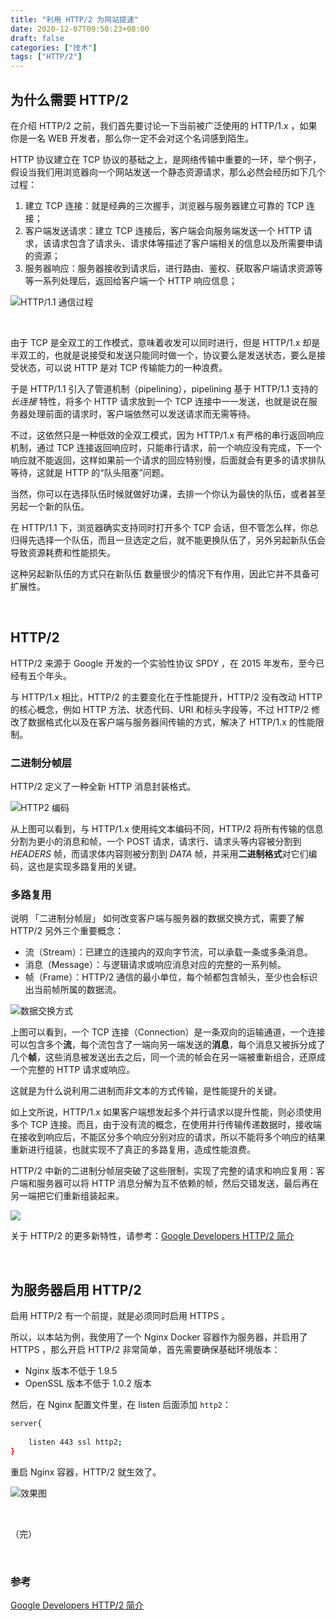 ```yaml
---
title: "利用 HTTP/2 为网站提速"
date: 2020-12-07T09:50:23+08:00
draft: false
categories: ["技术"]
tags: ["HTTP/2"]
---
```


## 为什么需要 HTTP/2

在介绍 HTTP/2 之前，我们首先要讨论一下当前被广泛使用的 HTTP/1.x ，如果你是一名 WEB 开发者，那么你一定不会对这个名词感到陌生。  

HTTP 协议建立在 TCP 协议的基础之上，是网络传输中重要的一环，举个例子，假设当我们用浏览器向一个网站发送一个静态资源请求，那么必然会经历如下几个过程：

1. 建立 TCP 连接：就是经典的三次握手，浏览器与服务器建立可靠的 TCP 连接；
2. 客户端发送请求：建立 TCP 连接后，客户端会向服务端发送一个 HTTP 请求，该请求包含了请求头、请求体等描述了客户端相关的信息以及所需要申请的资源；
3. 服务器响应：服务器接收到请求后，进行路由、鉴权、获取客户端请求资源等等一系列处理后，返回给客户端一个 HTTP 响应信息；  

![HTTP/1.1 通信过程](https://wumanhoblogimg.obs.cn-south-1.myhuaweicloud.com/images/http2/http01.png)

&nbsp;

由于 TCP 是全双工的工作模式，意味着收发可以同时进行，但是 HTTP/1.x 却是半双工的，也就是说接受和发送只能同时做一个，协议要么是发送状态，要么是接受状态，可以说 HTTP 是对 TCP 传输能力的一种浪费。  

于是 HTTP/1.1 引入了管道机制（pipelining），pipelining 基于 HTTP/1.1 支持的*长连接* 特性，将多个 HTTP 请求放到一个 TCP 连接中一一发送，也就是说在服务器处理前面的请求时，客户端依然可以发送请求而无需等待。  

不过，这依然只是一种低效的全双工模式，因为 HTTP/1.x 有严格的串行返回响应机制，通过 TCP 连接返回响应时，只能串行请求，前一个响应没有完成，下一个响应就不能返回，这样如果前一个请求的回应特别慢，后面就会有更多的请求排队等待，这就是 HTTP 的“队头阻塞”问题。     

当然，你可以在选择队伍时候就做好功课，去排一个你认为最快的队伍，或者甚至另起一个新的队伍。  

在 HTTP/1.1 下，浏览器确实支持同时打开多个 TCP 会话，但不管怎么样，你总归得先选择一个队伍，而且一旦选定之后，就不能更换队伍了，另外另起新队伍会导致资源耗费和性能损失。  

这种另起新队伍的方式只在新队伍 数量很少的情况下有作用，因此它并不具备可扩展性。

&nbsp;

## HTTP/2

HTTP/2 来源于 Google 开发的一个实验性协议 SPDY ，在 2015 年发布，至今已经有五个年头。

与 HTTP/1.x 相比，HTTP/2 的主要变化在于性能提升，HTTP/2 没有改动 HTTP 的核心概念，例如 HTTP 方法、状态代码、URI 和标头字段等，不过 HTTP/2 修改了数据格式化以及在客户端与服务器间传输的方式，解决了 HTTP/1.x 的性能限制。

### 二进制分帧层

HTTP/2 定义了一种全新 HTTP 消息封装格式。

![HTTP2 编码](https://wumanhoblogimg.obs.cn-south-1.myhuaweicloud.com/images/http2/http02.png)

从上图可以看到，与 HTTP/1.x 使用纯文本编码不同，HTTP/2 将所有传输的信息分割为更小的消息和帧，一个 POST 请求，请求行、请求头等内容被分割到 *HEADERS* 帧，而请求体内容则被分割到  *DATA* 帧，并采用**二进制格式**对它们编码，这也是实现多路复用的关键。

### 多路复用

说明 「二进制分帧层」 如何改变客户端与服务器的数据交换方式，需要了解 HTTP/2 另外三个重要概念：

* 流（Stream）：已建立的连接内的双向字节流，可以承载一条或多条消息。
* 消息（Message）：与逻辑请求或响应消息对应的完整的一系列帧。
* 帧（Frame）：HTTP/2 通信的最小单位，每个帧都包含帧头，至少也会标识出当前帧所属的数据流。

![数据交换方式](https://wumanhoblogimg.obs.cn-south-1.myhuaweicloud.com/images/http2/http03.png)

上图可以看到，一个 TCP 连接（Connection）是一条双向的运输通道，一个连接可以包含多个**流**，每个流包含了一端向另一端发送的**消息**，每个消息又被拆分成了几个**帧**，这些消息被发送出去之后，同一个流的帧会在另一端被重新组合，还原成一个完整的 HTTP 请求或响应。

这就是为什么说利用二进制而非文本的方式传输，是性能提升的关键。

如上文所说，HTTP/1.x 如果客户端想发起多个并行请求以提升性能，则必须使用多个 TCP 连接。而且，由于没有流的概念，在使用并行传输传递数据时，接收端在接收到响应后，不能区分多个响应分别对应的请求，所以不能将多个响应的结果重新进行组装，也就实现不了真正的多路复用，造成性能浪费。

HTTP/2 中新的二进制分帧层突破了这些限制，实现了完整的请求和响应复用：客户端和服务器可以将 HTTP 消息分解为互不依赖的帧，然后交错发送，最后再在另一端把它们重新组装起来。

![](https://wumanhoblogimg.obs.cn-south-1.myhuaweicloud.com/images/http2/http04.png)

关于 HTTP/2 的更多新特性，请参考：[Google Developers HTTP/2 简介](https://developers.google.com/web/fundamentals/performance/http2)

&nbsp;

## 为服务器启用 HTTP/2

启用 HTTP/2 有一个前提，就是必须同时启用 HTTPS 。

所以，以本站为例，我使用了一个 Nginx Docker 容器作为服务器，并启用了 HTTPS ，那么开启 HTTP/2 非常简单，首先需要确保基础环境版本：

- Nginx 版本不低于 1.9.5
- OpenSSL 版本不低于 1.0.2 版本

然后，在 Nginx 配置文件里，在 listen 后面添加 `http2`：

```bash
server{
	
	listen 443 ssl http2;
}
```

重启 Nginx 容器，HTTP/2 就生效了。

![效果图](https://wumanhoblogimg.obs.cn-south-1.myhuaweicloud.com/images/http2/http05.png)

&nbsp;

（完）

&nbsp;

### 参考

[Google Developers HTTP/2 简介](https://developers.google.com/web/fundamentals/performance/http2)
